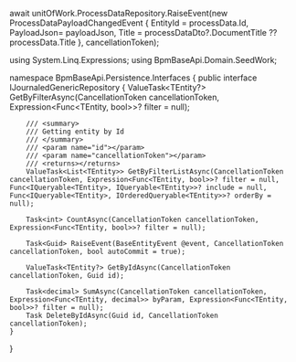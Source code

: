    await unitOfWork.ProcessDataRepository.RaiseEvent(new ProcessDataPayloadChangedEvent
            {
                EntityId   = processData.Id,
                PayloadJson= payloadJson,
                Title      = processDataDto?.DocumentTitle ?? processData.Title
            }, cancellationToken);


using System.Linq.Expressions;
using BpmBaseApi.Domain.SeedWork;

namespace BpmBaseApi.Persistence.Interfaces
{
    public interface IJournaledGenericRepository<TEntity>
    {
        ValueTask<TEntity?> GetByFilterAsync(CancellationToken cancellationToken, Expression<Func<TEntity, bool>>? filter = null);

        /// <summary>
        /// Getting entity by Id 
        /// </summary>
        /// <param name="id"></param>
        /// <param name="cancellationToken"></param>
        /// <returns></returns>
        ValueTask<List<TEntity>> GetByFilterListAsync(CancellationToken cancellationToken, Expression<Func<TEntity, bool>>? filter = null, Func<IQueryable<TEntity>, IQueryable<TEntity>>? include = null, Func<IQueryable<TEntity>, IOrderedQueryable<TEntity>>? orderBy = null);

        Task<int> CountAsync(CancellationToken cancellationToken, Expression<Func<TEntity, bool>>? filter = null);

        Task<Guid> RaiseEvent(BaseEntityEvent @event, CancellationToken cancellationToken, bool autoCommit = true);

        ValueTask<TEntity?> GetByIdAsync(CancellationToken cancellationToken, Guid id);

        Task<decimal> SumAsync(CancellationToken cancellationToken, Expression<Func<TEntity, decimal>> byParam, Expression<Func<TEntity, bool>>? filter = null);
        Task DeleteByIdAsync(Guid id, CancellationToken cancellationToken);
    }

}
